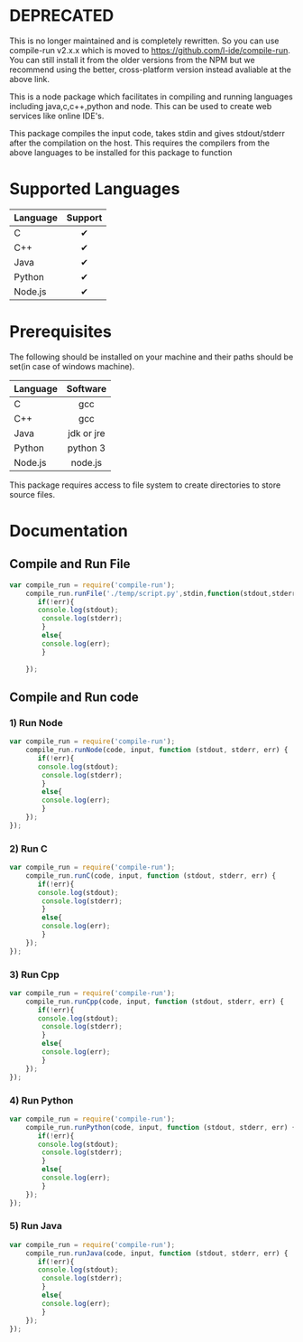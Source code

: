 # DEPRECATED

This is no longer maintained and is completely rewritten. So you can use compile-run v2.x.x which is moved to https://github.com/l-ide/compile-run. You can still install it from the older versions from the NPM but we recommend using the better, cross-platform version instead avaliable at the above link.

This is a node package which facilitates in compiling and running languages including java,c,c++,python and node. This can be used to create web services like online IDE's.

This package compiles the input code, takes stdin and gives stdout/stderr after the compilation on the host. This requires the compilers from the above languages to be installed for this package to function

Supported Languages 
===================
| Language | Support |
|---------|:-------:|
|C |&#x2714;|
|C++ | &#x2714; |
|Java | &#x2714; |
|Python | &#x2714; |
|Node.js | &#x2714; |

Prerequisites
=============
The following should be installed on your machine and their paths should be set(in case of windows machine). 

| Language | Software |
|---------|:-------:|
|C | gcc |
|C++ | gcc |
|Java | jdk or jre |
|Python | python 3 |
|Node.js | node.js |

This package requires access to file system to create directories to store source files.

Documentation
=============

## Compile and Run File

```javascript
var compile_run = require('compile-run');
    compile_run.runFile('./temp/script.py',stdin,function(stdout,stderr,err){
       if(!err){
       console.log(stdout);
        console.log(stderr);
        }
        else{
        console.log(err);
        }
    
    });
```

## Compile and Run code

### 1) Run Node
```javascript
var compile_run = require('compile-run');
    compile_run.runNode(code, input, function (stdout, stderr, err) {
       if(!err){
       console.log(stdout);
        console.log(stderr);
        }
        else{
        console.log(err);
        }
    });
});
```
### 2) Run C
```javascript
var compile_run = require('compile-run');
    compile_run.runC(code, input, function (stdout, stderr, err) {
       if(!err){
       console.log(stdout);
        console.log(stderr);
        }
        else{
        console.log(err);
        }
    });
});
```
### 3) Run Cpp
```javascript
var compile_run = require('compile-run');
    compile_run.runCpp(code, input, function (stdout, stderr, err) {
       if(!err){
       console.log(stdout);
        console.log(stderr);
        }
        else{
        console.log(err);
        }
    });
});
```
### 4) Run Python
```javascript
var compile_run = require('compile-run');
    compile_run.runPython(code, input, function (stdout, stderr, err) {
       if(!err){
       console.log(stdout);
        console.log(stderr);
        }
        else{
        console.log(err);
        }
    });
});
```
### 5) Run Java
```javascript
var compile_run = require('compile-run');
    compile_run.runJava(code, input, function (stdout, stderr, err) {
       if(!err){
       console.log(stdout);
        console.log(stderr);
        }
        else{
        console.log(err);
        }
    });
});
```